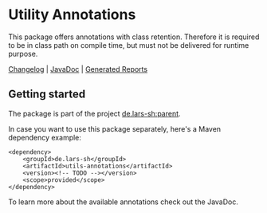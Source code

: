 # Utility Annotations
This package offers annotations with class retention. Therefore it is required to be in class path on compile time, but must not be delivered for runtime purpose.

[Changelog](../CHANGELOG.md)  |  [JavaDoc](https://lars-sh.github.io/parent/utils-annotations/apidocs)  |  [Generated Reports](https://lars-sh.github.io/parent/utils-annotations/project-reports.html)

## Getting started
The package is part of the project [de.lars-sh:parent](../README.md).

In case you want to use this package separately, here's a Maven dependency example:

	<dependency>
		<groupId>de.lars-sh</groupId>
		<artifactId>utils-annotations</artifactId>
		<version><!-- TODO --></version>
		<scope>provided</scope>
	</dependency>

To learn more about the available annotations check out the JavaDoc.